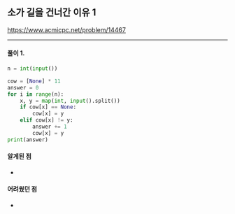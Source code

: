 ## 소가 길을 건너간 이유 1

https://www.acmicpc.net/problem/14467

---

#### 풀이 1. 

```python
n = int(input())

cow = [None] * 11
answer = 0
for i in range(n):
    x, y = map(int, input().split())
    if cow[x] == None:
        cow[x] = y
    elif cow[x] != y:
        answer += 1
        cow[x] = y
print(answer)
```

#### 알게된 점
  + 

#### 어려웠던 점
  + 
